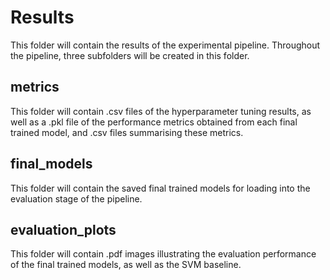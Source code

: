 # Results
This folder will contain the results of the experimental pipeline. 
Throughout the pipeline, three subfolders will be created in this folder.
## metrics
This folder will contain .csv files of the hyperparameter tuning results, as well as a .pkl file of the performance metrics obtained from each final trained model, and .csv files summarising these metrics.
## final_models
This folder will contain the saved final trained models for loading into the evaluation stage of the pipeline.
## evaluation_plots
This folder will contain .pdf images illustrating the evaluation performance of the final trained models, as well as the SVM baseline.
